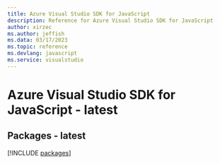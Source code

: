 ```yaml
---
title: Azure Visual Studio SDK for JavaScript
description: Reference for Azure Visual Studio SDK for JavaScript
author: xirzec
ms.author: jeffish
ms.data: 03/17/2023
ms.topic: reference
ms.devlang: javascript
ms.service: visualstudio
---
```

# Azure Visual Studio SDK for JavaScript - latest
## Packages - latest
[!INCLUDE [packages](visual-studio-index.md)]